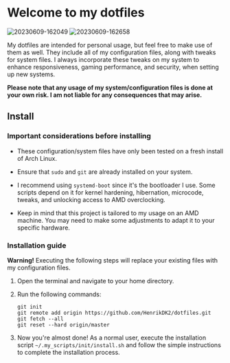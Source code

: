 # Welcome to my dotfiles

![20230609-162049](https://github.com/HenrikDK2/dotfiles/assets/30632653/f785198b-9339-457e-b58d-5e80eaecf11b)
![20230609-162658](https://github.com/HenrikDK2/dotfiles/assets/30632653/5bf760b1-947b-427d-85a9-d53ae10cf21f)

My dotfiles are intended for personal usage, but feel free to make use of them as well. They include all of my configuration files, along with tweaks for system files. I always incorporate these tweaks on my system to enhance responsiveness, gaming performance, and security, when setting up new systems.

**Please note that any usage of my system/configuration files is done at your own risk. I am not liable for any consequences that may arise.**

## Install

### Important considerations before installing

- These configuration/system files have only been tested on a fresh install of Arch Linux.

- Ensure that `sudo` and `git` are already installed on your system.

- I recommend using `systemd-boot` since it's the bootloader I use. Some scripts depend on it for kernel hardening, hibernation, microcode, tweaks, and unlocking access to AMD overclocking.

- Keep in mind that this project is tailored to my usage on an AMD machine. You may need to make some adjustments to adapt it to your specific hardware.

### Installation guide

**Warning!** Executing the following steps will replace your existing files with my configuration files.

1. Open the terminal and navigate to your home directory.

2. Run the following commands: 

    ```
    git init
    git remote add origin https://github.com/HenrikDK2/dotfiles.git
    git fetch --all
    git reset --hard origin/master
    ```

3. Now you're almost done! As a normal user, execute the installation script `~/.my_scripts/init/install.sh` and follow the simple instructions to complete the installation process.
